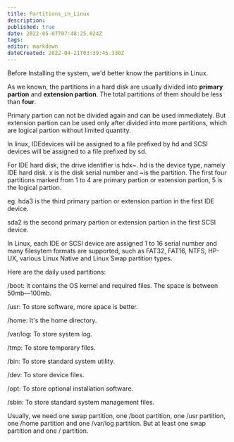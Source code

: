 ```yaml
---
title: Partitions_in_Linux
description: 
published: true
date: 2022-05-07T07:48:25.024Z
tags: 
editor: markdown
dateCreated: 2022-04-21T03:39:45.330Z
---
```


Before Installing the system, we'd better know the partitions in Linux.

As we known, the partitions in a hard disk are usually divided into **primary partion** and **extension partion**. The total partitions of them should be less than **four**.
  
Primary partion can not be divided again and can be used immediately. But extension partion can be used only after divided into more partitions, which are logical partion without limited quantity.

In linux, IDEdevices will be assigned to a file prefixed by hd and SCSI devices will be assigned to a file prefixed by sd.

For IDE hard disk, the drive identifier is hdx~. hd is the device type, namely IDE hard disk. x is the disk serial number and ~is the partition. The first four partitions marked from 1 to 4 are primary partion or extension partion, 5 is the logical partion.

eg. hda3 is the third primary partion or extension partion in the first IDE device.

sda2 is the second primary partion or extension partion in the first SCSI device.

In Linux, each IDE or SCSI device are assigned 1 to 16 serial number and many filesytem formats are supported, such as FAT32, FAT16, NTFS, HP-UX, various Linux Native and Linux Swap partition types.

Here are the daily used partitions:

/boot: It contains the OS kernel and required files. The space is between 50mb—100mb.

/usr: To store software, more space is better.

/home: It's the home directory.

/var/log: To store system log.

/tmp: To store temporary files.

/bin: To store standard system utility.

/dev: To store device files.

/opt: To store optional installation software.

/sbin: To store standard system management files.

Usually, we need one swap partition, one /boot partition, one /usr partition, one /home partition and one /var/log partition. But at least one swap partition and one / partition.
